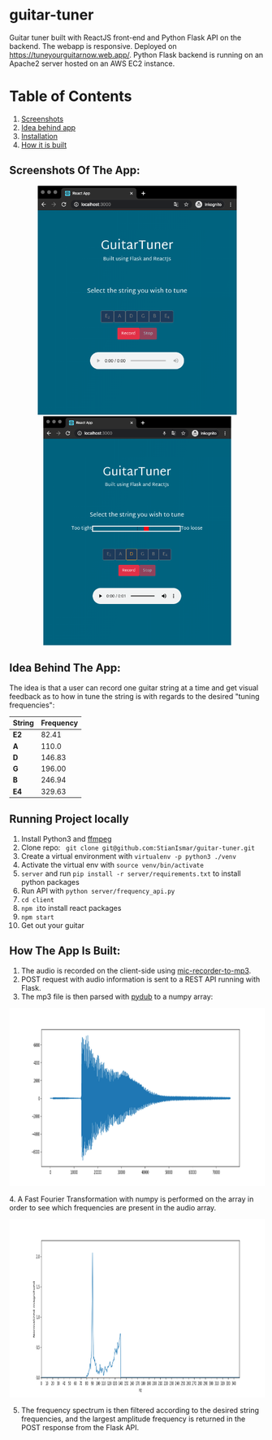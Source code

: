 # guitar-tuner
Guitar tuner built with ReactJS front-end and Python Flask API on the backend. The webapp is responsive.
Deployed on https://tuneyourguitarnow.web.app/. Python Flask backend is running on an Apache2 server hosted on an AWS EC2 instance.
# Table of Contents
1. [Screenshots](#screenshots)
2. [Idea behind app](#idea)
3. [Installation](#installation)
4. [How it is built](#built)


## Screenshots Of The App: <a name="screenshots"></a>
<p align="center">
  <img height='450px' src="https://github.com/StianIsmar/guitar-tuner/blob/master/screenshots/landing1.png" alt="screenshot" />
  <img height='450px' src="https://github.com/StianIsmar/guitar-tuner/blob/master/screenshots/recorded1.png" alt="screenshot" />
  
</p>

## Idea Behind The App: <a name="idea"></a>
The idea is that a user can record one guitar string at a time and get visual feedback as to how in tune the string is with regards to the desired "tuning frequencies":

| **String** | **Frequency** |
|------------|---------------|
| **E2**         | 82.41         |
| **A**          | 110.0         |
| **D**          | 146.83        |
| **G**          | 196.00        |
| **B**          | 246.94        |
| **E4**         | 329.63        |

## Running Project locally <a name="installation"></a>
1. Install Python3 and [ffmpeg](https://github.com/jiaaro/pydub#getting-ffmpeg-set-up)
2. Clone repo: ``` git clone git@github.com:StianIsmar/guitar-tuner.git```
3. Create a virtual environment with ```virtualenv -p python3 ./venv```
4. Activate the virtual env with ```source venv/bin/activate```
4. ```server``` and run ```pip install -r server/requirements.txt``` to install python packages
5. Run API with ```python server/frequency_api.py```
6. ```cd client```
7. ```npm i```to install react packages
8. ```npm start```
9. Get out your guitar


## How The App Is Built: <a name="built"></a>
  1. The audio is recorded on the client-side using [mic-recorder-to-mp3](https://www.google.com/search?q=mic-recorder-to-mp3&rlz=1C5CHFA_enAU883AU883&oq=mic-recorder-to-mp3&aqs=chrome..69i57.196j0j7&sourceid=chrome&ie=UTF-8).
  2. POST request with audio information is sent to a REST API running with Flask.
  3. The mp3 file is then parsed with [pydub](https://pypi.org/project/pydub/) to a numpy array:
<p align="center">
  <img height='350px' src="https://github.com/StianIsmar/guitar-tuner/blob/master/screenshots/plot.png" alt="screenshot" />
</p>
  4. A Fast Fourier Transformation with numpy is performed on the array in order to see which frequencies are present in the audio array.
 
<p align="center">
  <img height='350px' src="https://github.com/StianIsmar/guitar-tuner/blob/master/screenshots/FFTplot.png" alt="screenshot" />
</p>

5. The frequency spectrum is then filtered according to the desired string frequencies, and the largest amplitude frequency is returned in the POST response from the Flask API.
